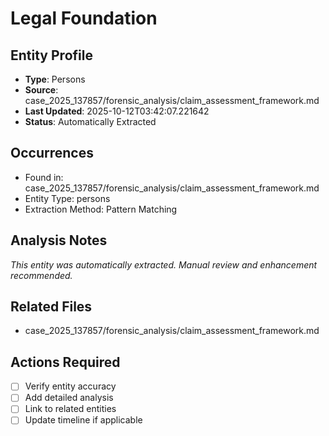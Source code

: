# Legal Foundation

## Entity Profile
- **Type**: Persons
- **Source**: case_2025_137857/forensic_analysis/claim_assessment_framework.md
- **Last Updated**: 2025-10-12T03:42:07.221642
- **Status**: Automatically Extracted

## Occurrences
- Found in: case_2025_137857/forensic_analysis/claim_assessment_framework.md
- Entity Type: persons
- Extraction Method: Pattern Matching

## Analysis Notes
*This entity was automatically extracted. Manual review and enhancement recommended.*

## Related Files
- case_2025_137857/forensic_analysis/claim_assessment_framework.md

## Actions Required
- [ ] Verify entity accuracy
- [ ] Add detailed analysis
- [ ] Link to related entities
- [ ] Update timeline if applicable
